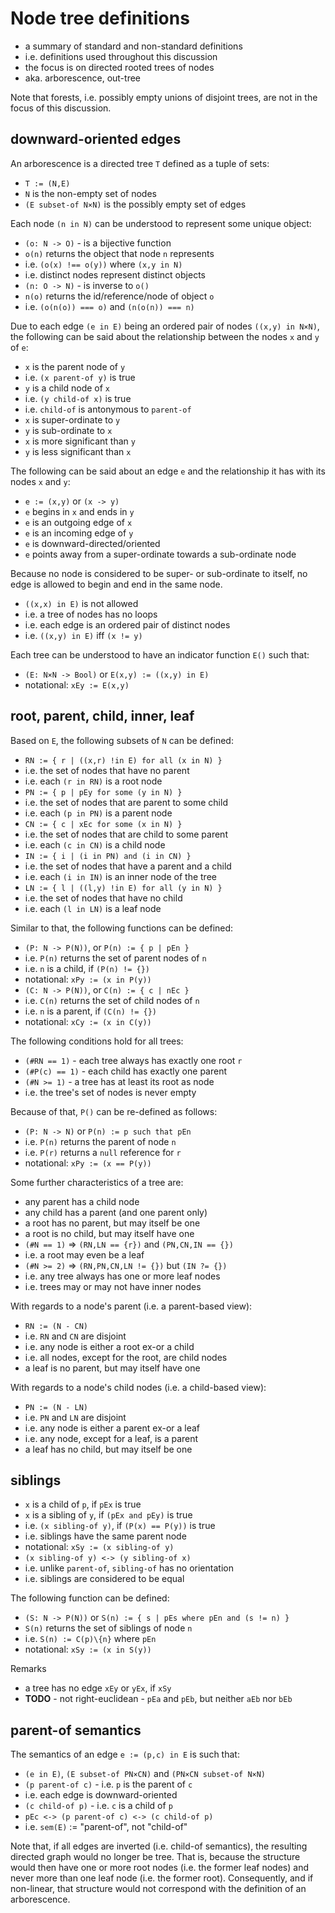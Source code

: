 
<!-- ======================================================================= -->
# Node tree definitions

* a summary of standard and non-standard definitions
* i.e. definitions used throughout this discussion
* the focus is on directed rooted trees of nodes
* aka. arborescence, out-tree

Note that forests, i.e. possibly empty unions of disjoint trees,
are not in the focus of this discussion.

<!-- ======================================================================= -->
## downward-oriented edges

An arborescence is a directed tree `T` defined as a tuple of sets:

* `T := (N,E)`
* `N` is the non-empty set of nodes
* `(E subset-of N×N)` is the possibly empty set of edges

Each node `(n in N)` can be understood to represent some unique object:

* `(o: N -> O)` - is a bijective function
* `o(n)` returns the object that node `n` represents
* i.e. `(o(x) !== o(y))` where `(x,y in N)`
* i.e. distinct nodes represent distinct objects
* `(n: O -> N)` - is inverse to `o()`
* `n(o)` returns the id/reference/node of object `o`
* i.e. `(o(n(o)) === o)` and `(n(o(n)) === n)`

Due to each edge `(e in E)` being an ordered pair of nodes `((x,y) in N×N)`,
the following can be said about the relationship between the nodes `x` and `y`
of `e`:

* `x` is the parent node of `y`
* i.e. `(x parent-of y)` is true
* `y` is a child node of `x`
* i.e. `(y child-of x)` is true
* i.e. `child-of` is antonymous to `parent-of`
* `x` is super-ordinate to `y`
* `y` is sub-ordinate to `x`
* `x` is more significant than `y`
* `y` is less significant than `x`

The following can be said about an edge `e` and the relationship it has with
its nodes `x` and `y`:

* `e := (x,y)` or `(x -> y)`
* `e` begins in `x` and ends in `y`
* `e` is an outgoing edge of `x`
* `e` is an incoming edge of `y`
* `e` is downward-directed/oriented
* `e` points away from a super-ordinate towards a sub-ordinate node

Because no node is considered to be super- or sub-ordinate to itself,
no edge is allowed to begin and end in the same node.

* `((x,x) in E)` is not allowed
* i.e. a tree of nodes has no loops
* i.e. each edge is an ordered pair of distinct nodes
* i.e. `((x,y) in E)` iff `(x != y)`

Each tree can be understood to have an indicator function `E()` such that:

* `(E: N×N -> Bool)` or `E(x,y) := ((x,y) in E)`
* notational: `xEy := E(x,y)`

<!-- ======================================================================= -->
## root, parent, child, inner, leaf

Based on `E`, the following subsets of `N` can be defined:

* `RN := { r | ((x,r) !in E) for all (x in N) }`
* i.e. the set of nodes that have no parent
* i.e. each `(r in RN)` is a root node
* `PN := { p | pEy for some (y in N) }`
* i.e. the set of nodes that are parent to some child
* i.e. each `(p in PN)` is a parent node
* `CN := { c | xEc for some (x in N) }`
* i.e. the set of nodes that are child to some parent
* i.e. each `(c in CN)` is a child node
* `IN := { i | (i in PN) and (i in CN) }`
* i.e. the set of nodes that have a parent and a child
* i.e. each `(i in IN)` is an inner node of the tree
* `LN := { l | ((l,y) !in E) for all (y in N) }`
* i.e. the set of nodes that have no child
* i.e. each `(l in LN)` is a leaf node

Similar to that, the following functions can be defined:

* `(P: N -> P(N))`, or `P(n) := { p | pEn }`
* i.e. `P(n)` returns the set of parent nodes of `n`
* i.e. `n` is a child, if `(P(n) != {})`
* notational: `xPy := (x in P(y))`
* `(C: N -> P(N))`, or `C(n) := { c | nEc }`
* i.e. `C(n)` returns the set of child nodes of `n`
* i.e. `n` is a parent, if `(C(n) != {})`
* notational: `xCy := (x in C(y))`

The following conditions hold for all trees:

* `(#RN == 1)` - each tree always has exactly one root `r`
* `(#P(c) == 1)` - each child has exactly one parent
* `(#N >= 1)` - a tree has at least its root as node
* i.e. the tree's set of nodes is never empty

Because of that, `P()` can be re-defined as follows:

* `(P: N -> N)` or `P(n) := p such that pEn`
* i.e. `P(n)` returns the parent of node `n`
* i.e. `P(r)` returns a `null` reference for `r`
* notational: `xPy := (x == P(y))`

Some further characteristics of a tree are:

* any parent has a child node
* any child has a parent (and one parent only)
* a root has no parent, but may itself be one
* a root is no child, but may itself have one
* `(#N == 1)` => `(RN,LN == {r})` and `(PN,CN,IN == {})`
* i.e. a root may even be a leaf
* `(#N >= 2)` => `(RN,PN,CN,LN != {})` but `(IN ?= {})`
* i.e. any tree always has one or more leaf nodes
* i.e. trees may or may not have inner nodes

With regards to a node's parent (i.e. a parent-based view):

* `RN := (N - CN)`
* i.e. `RN` and `CN` are disjoint
* i.e. any node is either a root ex-or a child
* i.e. all nodes, except for the root, are child nodes
* a leaf is no parent, but may itself have one

With regards to a node's child nodes (i.e. a child-based view):

* `PN := (N - LN)`
* i.e. `PN` and `LN` are disjoint
* i.e. any node is either a parent ex-or a leaf
* i.e. any node, except for a leaf, is a parent
* a leaf has no child, but may itself be one

<!-- ======================================================================= -->
## siblings

* `x` is a child of `p`, if `pEx` is true
* `x` is a sibling of `y`, if `(pEx and pEy)` is true
* i.e. `(x sibling-of y)`, if `(P(x) == P(y))` is true
* i.e. siblings have the same parent node
* notational: `xSy := (x sibling-of y)`
* `(x sibling-of y) <-> (y sibling-of x)`
* i.e. unlike `parent-of`, `sibling-of` has no orientation
* i.e. siblings are considered to be equal

The following function can be defined:

* `(S: N -> P(N))` or `S(n) := { s | pEs where pEn and (s != n) }`
* `S(n)` returns the set of siblings of node `n`
* i.e. `S(n) := C(p)\{n}` where `pEn`
* notational: `xSy := (x in S(y))`

Remarks

* a tree has no edge `xEy` or `yEx`, if `xSy`
* **TODO** - not right-euclidean - `pEa` and `pEb`, but neither `aEb` nor `bEb`

<!-- ======================================================================= -->
## parent-of semantics

The semantics of an edge `e := (p,c) in E` is such that:

* `(e in E)`, `(E subset-of PN×CN)` and `(PN×CN subset-of N×N)`
* `(p parent-of c)` - i.e. `p` is the parent of `c`
* i.e. each edge is downward-oriented
* `(c child-of p)` - i.e. `c` is a child of `p`
* `pEc <-> (p parent-of c) <-> (c child-of p)`
* i.e. `sem(E)` := "parent-of", not "child-of"

Note that, if all edges are inverted (i.e. child-of semantics), the resulting
directed graph would no longer be tree. That is, because the structure would
then have one or more root nodes (i.e. the former leaf nodes) and never more
than one leaf node (i.e. the former root). Consequently, and if non-linear,
that structure would not correspond with the definition of an arborescence.
